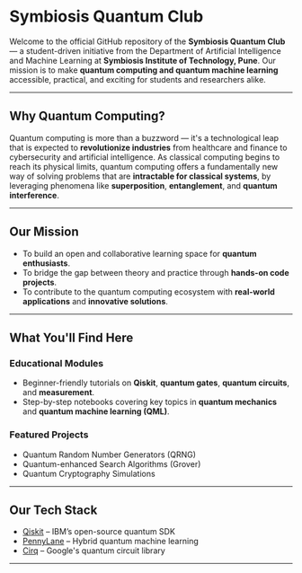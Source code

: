 # Symbiosis Quantum Club 

Welcome to the official GitHub repository of the **Symbiosis Quantum Club** — a student-driven initiative from the Department of Artificial Intelligence and Machine Learning at **Symbiosis Institute of Technology, Pune**. Our mission is to make **quantum computing and quantum machine learning** accessible, practical, and exciting for students and researchers alike.

---

##  Why Quantum Computing?

Quantum computing is more than a buzzword — it's a technological leap that is expected to **revolutionize industries** from healthcare and finance to cybersecurity and artificial intelligence. As classical computing begins to reach its physical limits, quantum computing offers a fundamentally new way of solving problems that are **intractable for classical systems**, by leveraging phenomena like **superposition**, **entanglement**, and **quantum interference**.

---

##  Our Mission

* To build an open and collaborative learning space for **quantum enthusiasts**.
* To bridge the gap between theory and practice through **hands-on code projects**.
* To contribute to the quantum computing ecosystem with **real-world applications** and **innovative solutions**.

---

## What You'll Find Here

###  Educational Modules

* Beginner-friendly tutorials on **Qiskit**, **quantum gates**, **quantum circuits**, and **measurement**.
* Step-by-step notebooks covering key topics in **quantum mechanics** and **quantum machine learning (QML)**.

### Featured Projects

* Quantum Random Number Generators (QRNG)
* Quantum-enhanced Search Algorithms (Grover)
* Quantum Cryptography Simulations


---

## Our Tech Stack

* [Qiskit](https://qiskit.org/) – IBM’s open-source quantum SDK
* [PennyLane](https://pennylane.ai/) – Hybrid quantum machine learning
* [Cirq](https://quantumai.google/cirq) – Google's quantum circuit library

---
